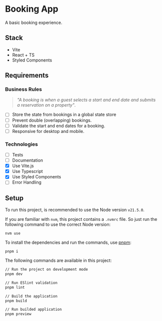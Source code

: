 # Booking App

A basic booking experience.

## Stack

- Vite
- React + TS
- Styled Components

## Requirements

### Business Rules

> _"A booking is when a guest selects a start and end date and submits a reservation on a property"_.

- [ ] Store the state from bookings in a global state store
- [ ] Prevent double (overlapping) bookings.
- [ ] Validate the start and end dates for a booking.
- [ ] Responsive for desktop and mobile.

### Technologies

- [ ] Tests
- [ ] Documentation
- [x] Use Vite.js
- [x] Use Typescript
- [x] Use Styled Components
- [ ] Error Handling

## Setup

To run this project, is recommended to use the Node version `v21.5.0`.

If you are familiar with `nvm`, this project contains a `.nvmrc` file. So just run the following command to use the correct Node version:

```
nvm use
```

To install the dependencies and run the commands, use [pnpm](https://pnpm.io/installation):

```
pnpm i
```

The following commands are available in this project:

```bash
// Run the project on development mode
pnpm dev

// Run ESlint validation
pnpm lint

// Build the application
pnpm build

// Run builded application
pnpm preview
```
